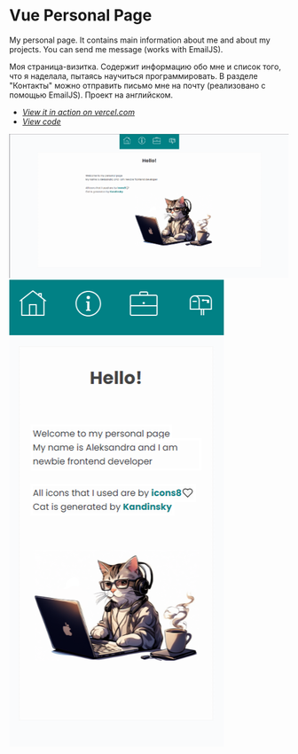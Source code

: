 # Vue Personal Page

My personal page. It contains main information about me and about my projects. You can send me message (works with EmailJS).

Моя страница-визитка. Содержит информацию обо мне и список того, что я наделала, пытаясь научиться программировать. В разделе "Контакты" можно отправить письмо мне на почту (реализовано с помощью EmailJS). Проект на английском.

+ *[View it in action on vercel.com](https://vue-personal-page.vercel.app/)*
+ *[View code](https://github.com/AleksandraObw/vue-personal-page)*

![Screenshot](https://github.com/AleksandraObw/vue-personal-page/blob/main/src/assets/screen1.png)
![Screenshot](https://github.com/AleksandraObw/vue-personal-page/blob/main/src/assets/screen2.png)
